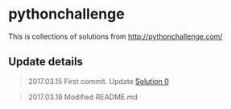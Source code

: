 # pythonchallenge

This is collections of solutions from http://pythonchallenge.com/

## Update details

>2017.03.15 First commit. Update [Solution 0](0.py)

>2017.03.19 Modified README.md